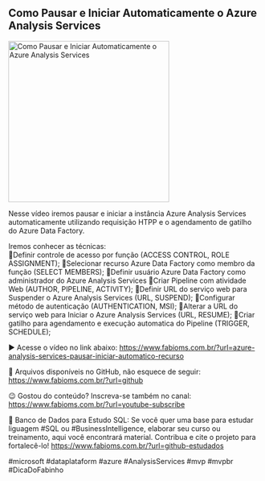 ## Como Pausar e Iniciar Automaticamente o Azure Analysis Services

<img src="https://fabioms.com.br//uploads/youtube/-DX-AJ9MPKI.png" alt="Como Pausar e Iniciar Automaticamente o Azure Analysis Services" title="Azure Analysis Services" width="320"/>

Nesse vídeo iremos pausar e iniciar a instância Azure Analysis Services automaticamente utilizando requisição HTPP e o agendamento de gatilho do Azure Data Factory.
 
Iremos conhecer as técnicas:  
🔹Definir controle de acesso por função (ACCESS CONTROL, ROLE ASSIGNMENT);
🔹Selecionar recurso Azure Data Factory como membro da função (SELECT MEMBERS);
🔹Definir usuário Azure Data Factory como administrador do Azure Analysis Services
🔹Criar Pipeline com atividade Web (AUTHOR, PIPELINE, ACTIVITY);
🔹Definir URL do serviço web para Suspender o Azure Analysis Services (URL, SUSPEND);
🔹Configurar método de autenticação (AUTHENTICATION, MSI);
🔹Alterar a URL do serviço web para Iniciar o Azure Analysis Services (URL, RESUME);
🔹Criar gatilho para agendamento e execução automatica do Pipeline (TRIGGER, SCHEDULE);

▶️ Acesse o vídeo no link abaixo:
https://www.fabioms.com.br/?url=azure-analysis-services-pausar-iniciar-automatico-recurso

📁 Arquivos disponíveis no GitHub, não esquece de seguir:
https://www.fabioms.com.br/?url=github

😉 Gostou do conteúdo? Inscreva-se também no canal:
https://www.fabioms.com.br/?url=youtube-subscribe 

🎁 Banco de Dados para Estudo SQL:
Se você quer uma base para estudar liguagem #SQL ou #BusinessIntelligence, elaborar seu curso ou treinamento, aqui você encontrará material. 
Contribua e cite o projeto para fortalecê-lo!
https://www.fabioms.com.br/?url=github-estudados

#microsoft #dataplataform #azure #AnalysisServices #mvp #mvpbr #DicaDoFabinho  